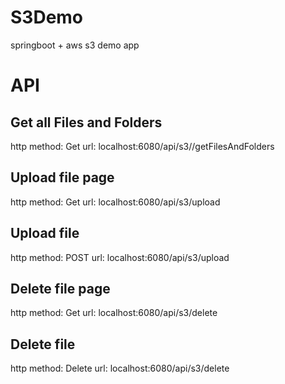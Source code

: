 # S3Demo
springboot + aws s3 demo app

# API
## Get all Files and Folders
http method: Get
url: localhost:6080/api/s3//getFilesAndFolders

## Upload file page
http method: Get
url: localhost:6080/api/s3/upload

## Upload file
http method: POST
url: localhost:6080/api/s3/upload

## Delete file page
http method: Get
url: localhost:6080/api/s3/delete

## Delete file
http method: Delete
url: localhost:6080/api/s3/delete
